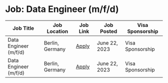 # Job: Data Engineer (m/f/d)

| Job Title | Job Location | Job Link | Job Posted | Visa Sponsorship |
| --- | --- | --- | --- | --- |
| Data Engineer (m/f/d) | Berlin, Germany | [Apply](https://raisin.jobs.personio.de/job/1105316?display=en) | June 22, 2023 | Visa Sponsorship |
| Data Engineer (m/f/d) | Berlin, Germany | [Apply](https://raisin.jobs.personio.de/job/1105316?display=en) | June 22, 2023 | Visa Sponsorship |
